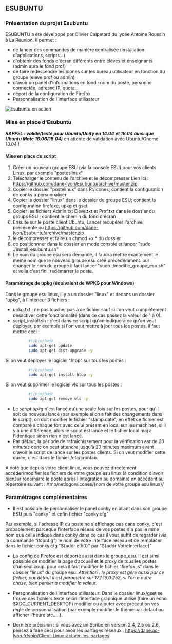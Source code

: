 ## ESUBUNTU

### Présentation du projet Esubuntu

ESUBUNTU a été développé par Olivier Calpetard du lycée Antoine Roussin à La Réunion. 
Il permet :
* de lancer des commandes de manière centralisée (installation d'applications, scripts...)
* d'obtenir des fonds d'écran différents entre élèves et enseignants (admin aura le fond prof)
* de faire redescendre les icones sur les bureau utilisateur en fonction du groupe (eleve prof ou admin)
* d'avoir un panel d'informations en fond : nom du poste, personne connectée, adresse IP, quota... 
* déport de la configuration de Firefox
* Personnalisation de l'interface utilisateur

![Esubuntu en action](https://framapic.org/c1on2a82srbH/JBfkDgCwhmdZ.png)


### Mise en place d'Esubuntu 

_**RAPPEL : validé/testé pour Ubuntu/Unity en 14.04 et 16.04 ainsi que Ubuntu Mate 16.06/18.04)**_
en attente de validation avec Ubuntu/Gnome 18.04 !

#### Mise en place du script

1. Créer un nouveau groupe ESU (via la console ESU) pour vos clients Linux, par exemple "posteslinux"
2. Télécharger le contenu de l'archive et le décompresser 
Lien ici : https://github.com/dane-lyon/Esubuntu/archive/master.zip
3. Copier le dossier "postelinux" dans R:/icones; contient la configuration de conky a personnaliser
4. Copier le dossier "linux" dans le dossier du groupe ESU; contient la configuration firefoxe, upkg et gset
5. Copier les fichiers Admin.txt Eleve.txt et Prof.txt dans le dossier du groups ESU ; contient le chemin du fond d'écran
6. Ensuite sur le poste client Ubuntu, Lancer 
recupérer l'archive précécente ou https://github.com/dane-lyon/Esubuntu/archive/master.zip
7. le décompresser et faire un chmod +x * du dossier
8. ce positionnner dans le dossier en mode console et lancer "sudo ./install_esubuntu.sh"
9. Le nom du groupe esu sera demandé, il faudra mettre exactement le même nom que le nouveau groupe esu créé précédemment.
pur changer le nom du groupe il faut lancer "sudo ./modifie_groupe_esu.sh"
et voila c'est fini, redémarrer le poste.


#### Paramétrage de upkg (équivalent de WPKG pour Windows)

Dans le groupe esu linux, il y a un dossier "linux" et dedans un dossier "upkg", à l'intérieur 3 fichiers :
* upkg.txt : ne pas toucher pas à ce fichier sauf si l'on veut complètement désactiver cette fonctionnalité (dans ce cas passez la valeur de 1 à 0).
* script_install.sh : c'est dans ce script qu'on indiquera ce qu'on veut déployer, par exemple si l'on veut mettre à jour tous les postes, il faut mettre ceci :

```bash
          #!/bin/bash
          sudo apt-get update
          sudo apt-get dist-upgrade -y
```
          
Si on veut déployer le logiciel "htop" sur tous les postes :

```bash
          #!/bin/bash
          sudo apt-get install htop -y
```
    
          
Si on veut supprimer le logiciel vlc sur tous les postes :

```bash
          #!/bin/bash
          sudo apt-get remove vlc -y
```
* Le *script upkg* n'est lancé qu'une seule fois sur les postes, pour qu'il soit de nouveau lancé (par exemple si on a fait 
des changements dans le script), on doit modifier le fichier "stamp.date", en effet ce fichier est comparé à chaque fois 
avec celui présent en local sur les machines, si il y a une différence, alors le script est lancé et le fichier local maj 
à l'identique sinon rien n'est lancé. 
* Par défaut, la période de rafraîchissement pour la vérification est de *20 minutes* donc on peut attendre jusqu’à 20 minutes 
maximum avant d'avoir le script de lancé sur les postes clients. Si on veut modifier cette durée, c'est dans le fichier 
/etc/crontab.

A noté que depuis votre client linux, vous pouvez directement accéder/modifier les fichiers de votre groupe esu linux (à condition d'avoir biensûr redémarré le poste après l'intégration au domaine) en accédant au répertoire suivant :
/tmp/netlogon/icones/{nom de votre groupe esu linux}/


### Paramétrages complémentaires

* Il est possible de personnaliser le panel conky en allant dans son groupe ESU puis "conky" et enfin fichier "conky.cfg"

Par exemple, si l'adresse IP du poste ne s'affichage pas dans conky, c'est probablement parceque l'interface réseau de vos postes n'a pas le mme nom que celle indiqué dans conky dans ce cas il vous suffit de regarder (via la commande "ifconfig") le nom de votre interface réseau et de remplacer dans le fichier conky.cfg "${addr eth0}" par "${addr VotreInterface}"

* La config de Firefox est déporté aussi dans le groupe_esu. Il est ainsi possible de modifier la page d’accueil et le proxy de tous les postes d'un seul coup, pour cela il faut modifier le fichier "firefox.js" dans le dossier "linux" du groupe esu.
_Attention : le proxy est géré aussi par ce fichier, par défaut il est paramétré sur 172.16.0.252, si l'on a autre chose, bien penser à modifier la valeur._

* Personnalisation de l'interface utilisateur:
Dans le dossier linux/gset se trouve des fichiers texte selon l'interface graphique utilisé (faire un echo $XDG_CURRENT_DESKTOP)
modifier ou ajouter avec précaution vos régle de personnalisation (par exemple modifier le théme par defaut ou afficher l'heure etc.....).

* Dernière précision : si vous avez un Scribe en version 2.4, 2.5 ou 2.6, pensez à faire ceci pour avoir les partages réseaux :
https://dane.ac-lyon.fr/spip/Client-Linux-activer-les-partages


